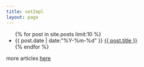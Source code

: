 ```yaml
---
title: setImpl
layout: page
---
```


<ul class="listing">
{% for post in site.posts limit:10 %}
  <li>
    <time datetime="{{ post.date | date:"%Y-%m-%d" }}">{{ post.date | date:"%Y-%m-%d" }}</time>
    <a href="{{ post.url }}" title="{{ post.title }}">{{ post.title }}</a>
  </li>
{% endfor %}
</ul>

more articles [here](/archives.html)
